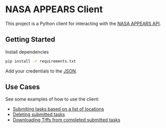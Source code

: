 # NASA APPEARS Client

This project is a Python client for interacting with the [NASA APPEARS API](https://appeears.earthdatacloud.nasa.gov/api/).

## Getting Started

Install dependencies

```sh
pip install -r requirements.txt
```

Add your credentials to the [JSON](credentials.json).



## Use Cases

See some examples of how to use the client: 

- [Submiting tasks based on a list of locations](nasa_appears_client/use_cases/submit_tasks.py)
- [Deleting submitted tasks](nasa_appears_client/use_cases/delete_tasks.py)
- [Downloading Tiffs from completed submitted tasks](nasa_appears_client/use_cases/download_files.py)
